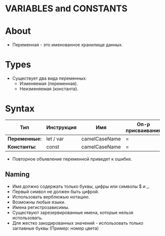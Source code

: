 # VARIABLES and CONSTANTS

# About
- Переменная - это именованное хранилище данных.

# Types
- Существует два вида переменных:
  - Изменяемая (переменная).
  - Неизменяемая (константа).

# Syntax
Тип|Инструкция|Имя|Оп-р присваивания|Данные
---|---|---|---|---
__Переменные:__ |let / var|camelCaseName|=|data
__Константы:__ |const|camelCaseName|=|data
- Повторное объявление переменной приведет к ошибке.

## Naming
- Имя должно содержать только буквы, цифры или символы $ и _.
- Первый символ не должен быть цифрой.
- Использовать верблюжью нотацию.
- Возможны любые языки.
- Имена регистрозависимы.
- Существуют зарезервированные имена, которые нельзя использовать.
- Для жестко закодированных значений - использовать только заглавные буквы (Пример: номер цвета)